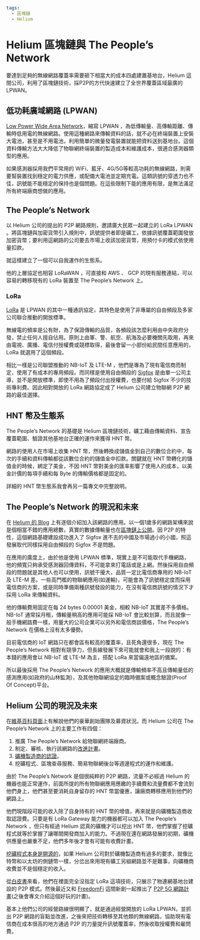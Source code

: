 ```yaml
tags:
  - 區塊鏈
  - Helium
```

# Helium 區塊鏈與 The People’s Network

要達到足夠的無線網路覆蓋率需要砸下相當大的成本四處建置基地台，Helium 這間公司，利用了區塊鏈技術，採P2P的方代快速建立了全世界覆蓋區域最廣的LPWAN。

## 低功耗廣域網路 (LPWAN)

[Low Power Wide Area Network](https://zh.wikipedia.org/zh-tw/LPWAN)，​縮寫 LPWAN ，為低傳輸量、高傳輸距離、傳輸時低用電的無線網路。使用這種網路來傳輸資料的話，就不必在終端裝置上安裝大電池，甚至是不用電池，利用簡單的微量發電裝置就能把資料送到基地台。這個資料傳輸方法大大降低了物聯網終端裝置的製造成本和維護成本，很適合感測器類型的應用。

如果感測器採用我們平常用的 WiFi、藍牙、4G/5G等較高功耗的無線網路，則需要幫裝置找到穩定的電力供應，或配備大電池並定期充電。這類訊號的穿透力也不佳，訊號能不能穩定的保持也是個問題。在這些限制下能的應用有限，是無法滿足所有終端廠商想做的應用。

## The People’s Network

以 Helium 公司的提出的 P2P 網路規則，邀請廣大民眾一起建立的 LoRa LPWAN 。將區塊鏈與加密貨幣引入規則中，訊號提供者即是礦工，依據訊號覆蓋範圍發放加密貨幣；要利用這網路的公司要去市場上收該加密貨幣，用預付卡的模式依使用量扣款。

就這樣建立了一個可以自我運作的生態系。

他的上層協定也相容 LoRaWAN ，可直接和 AWS 、 GCP 的現有服務連結，可以容易的轉移現有的 LoRa 裝置至 The People’s Network 上。

### LoRa

[LoRa](https://zh.wikipedia.org/wiki/LoRa) 是 LPWAN 的其中一種通訊協定，其特色是使用了非專屬的自由頻段及多家公司聯合推動的開放標準。

無線電的頻率是公有財，為了保證傳輸的品質，各頻段該怎麼利用由中央政府分發，禁止任何人擅自佔用。原則上由軍、警、航空、航海及必要機關先取用，再來由電視、廣播、電信付授權費或競標取得，最後會留一小部份給民間任意應用的，LoRa 就選用了這個頻段。

相比一樣是公司聯盟推動的 NB-IoT 及 LTE-M ，他們是專為了現有電信商而制定，使用了有成本的專用頻段。而同樣是使用自由頻段的 [Sigfox](https://www.sigfox.com/en) 是由單一公司主導，並不是開放標準，即使不用為了頻段付出授權費，也要付給 Sigfox 不少的技術專利費。因此相對開放的 LoRa 網路協定成了 Helium 公司建立物聯網 P2P 網路的最佳選擇。

## HNT 幣及生態系

The People’s Network 的基礎是 Helium 區塊鏈技術，礦工藉由傳輸資料、宣告覆蓋範圍、驗證其他基地台正確的運作來獲得 HNT 幣。

網路的使用人在市場上收集 HNT 幣，然後轉換成儲值金到自己的數位合約中，每次的手續和資料傳輸都從該數位合約的儲值金中扣款。關鍵就在 HNT 幣轉化的儲值金的時候，綁定了美金，不因 HNT 幣對美金的匯率影響了使用人的成本，以美金計價的每項手續和每 Byte 的傳輸價格都是固定的。

詳細的 HNT 幣生態系我會再另一篇專文中完整說明。

## The People’s Network 的現況和未來

在 [Helium 的 Blog](https://blog.helium.com) 上有逐個介紹加入該網路的應用。以一個1歲多的網路架構來說是個相當不錯的應用總數，真實的數據傳輸量也在[區塊鏈上公開](https://explorer.helium.com)。因 P2P 的特性，這個網路基礎建設成功進入了 Sigfox 進不去的中國及市場過小的小國，照這發展取代同樣採用自由頻段的 Sigfox 不是問題。

在應用的廣度上，由於他是使用 LPWAN 標準，現實上是不可能取代手機網路，他的頻寬只夠承受感測器回傳資料，不可能拿來打電話或是上網。然後採用自由頻段的問題就是其他人也可以使用，訊號干擾大，品質一定比電信商專用的 NB-IoT 及 LTE-M 差。一些高門檻的物聯網應用(如運輸)，可能會為了訊號穩定度而採用電信商的方案，或是同時準備兩種訊號發設的能力，在沒有電信商訊號的情況下才採用 LoRa 來傳輸資料。

他的傳輸費用固定在每 24 bytes 0.00001 美金，相較 NB-IoT 其實差不多價格。 NB-IoT 通常採月租，傳輸量稍高的應用可能採 NB-IoT 會比較划算，而且就像一般手機網路費一樣，用量大的公司企業可以另外和電信商談價格，The People’s Network 在價格上沒有太多優勢。

目前電信商的 IoT 網路只在都會區有較高的覆蓋率，且死角還很多，現在 The People’s Network 相對有競爭力，但長線發展下來可能就會和我上一段說的：有本錢的應用會以 NB-IoT 或 LTE-M 為主，搭配 LoRa 來當偏遠地區的備案。

所以最後採用 The People’s Network 的應用大概就是傳輸頻率不高且傳輸量低的感測應用(如政府的山林監測)，及其他物聯網協定的臨時備案或概念驗證(Proof Of Concept)平台。

## Helium 公司的現況及未來

在[維基百科頁面](https://en.wikipedia.org/wiki/Helium_Systems)上有解說他們的豪華創始團隊及募資狀況。而 Helium 公司在 The People’s Network 上的主要工作有四個：

1. 推廣 The People’s Network 給物聯網終端廠商。
1. 制定、審核、執行該網路的[改進計畫](https://github.com/helium/HIP)。
1. [礦機製造商的認證](https://github.com/helium/HIP/blob/master/0019-third-party-manufacturers.md)。
1. 挖礦程式、區塊查尋服務、簡易物聯網後台等週邊程式的運作和維護。

由於 The People’s Network 是個很純粹的 P2P 網路，流量不必經過 Helium 的機器也能正常運作，前面所提的所有物聯網應用應繳的手續費和流量費都不會流到他們身上，他們甚至要消耗自身留存的 HNT 幣當優惠，讓廠商轉移應用到他們的網路上。

他們現階段可能的收入除了自身持有的 HNT 幣的增值，再來就是向礦機製造商收取認證費。只要是有 LoRa Gateway 能力的機器都可以加入 The People’s Network ，但只有經過 Helium 認真的礦機才可以挖出 HNT 幣，他們掌握了挖礦程式就等於掌握了讓哪間開發商加入的能力。不過現在還在網路發展的初期，礦機供應量也嚴重不足，他們多年後才會有可能有收費計畫。

[挖礦程式本身是開源的](https://github.com/helium/miner)，如果 Helium 公司對於礦機製造商有過多的要求，就像比特幣和以太坊的側鏈幣一樣，分岔出來用現有礦工另組網路並不是難事，向礦機商收費並不是個穩定的收入。

從[白皮書](http://whitepaper.helium.com)來看，他們在裡面完全沒指定 LoRa 這項技術，只展示了物連網基地台建設的 P2P 模式。然後最近又和 [FreedomFi](https://freedomfi.com/) 這間新創一起推出了 [P2P 5G 網路計畫](https://blog.helium.com/episode-two-the-path-to-5g-3f704a58661)(之後會專文介紹這個好玩的計畫)。

基本上他們公司的經營路線很明顯了，就是通過經營開放的 LoRa LPWAN，並抓出 P2P 網路的盲點並改進，之後來把技術轉移至其他類的無線網路，協助現有電信商在成本很高的地方通過 P2P 的力量提升訊號覆蓋率，然後收取授權費和雇問費。